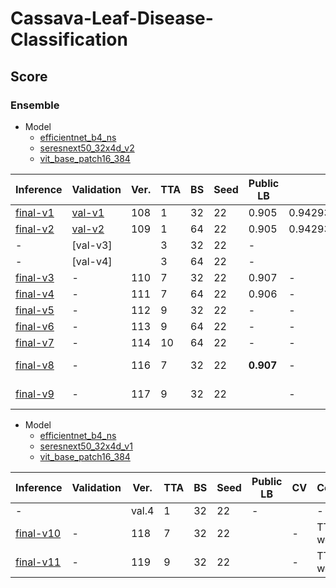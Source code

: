 # Cassava-Leaf-Disease-Classification

## Score

### Ensemble

- Model
    - [efficientnet_b4_ns]
    - [seresnext50_32x4d_v2]
    - [vit_base_patch16_384]

| Inference  | Validation | Ver. | TTA | BS  | Seed | Public LB | CV                 | Comment    |
| ---        | ---        | ---  | --- | --- | ---  | ---       | ---                | ---        |
| [final-v1] | [val-v1]   | 108  | 1   | 32  | 22   | 0.905     | 0.9429319968105707 | -          |
| [final-v2] | [val-v2]   | 109  | 1   | 64  | 22   | 0.905     | 0.9429319968105707 | -          |
| -          | [val-v3]   |      | 3   | 32  | 22   | -         |                    | -          |
| -          | [val-v4]   |      | 3   | 64  | 22   | -         |                    | -          |
| [final-v3] | -          | 110  | 7   | 32  | 22   | 0.907     | -                  | -          |
| [final-v4] | -          | 111  | 7   | 64  | 22   | 0.906     | -                  | -          |
| [final-v5] | -          | 112  | 9   | 32  | 22   | -         | -                  | -          |
| [final-v6] | -          | 113  | 9   | 64  | 22   | -         | -                  | -          |
| [final-v7] | -          | 114  | 10  | 64  | 22   | -         | -                  | -          |
| [final-v8] | -          | 116  | 7   | 32  | 22   | **0.907** | -                  | TTA weight |
| [final-v9] | -          | 117  | 9   | 32  | 22   |           | -                  | TTA weight |

- Model
    - [efficientnet_b4_ns]
    - [seresnext50_32x4d_v1]
    - [vit_base_patch16_384]

| Inference   | Validation | Ver.  | TTA | BS  | Seed | Public LB | CV  | Comment    |
| ---         | ---        | ---   | --- | --- | ---  | ---       | --- | ---        |
| -           |            | val.4 | 1   | 32  | 22   | -         |     | -          |
| [final-v10] | -          | 118   | 7   | 32  | 22   |           | -   | TTA weight |
| [final-v11] | -          | 119   | 9   | 32  | 22   |           | -   | TTA weight |

[final-v1]: https://github.com/IMOKURI/Cassava-Leaf-Disease-Classification/commit/35741622e876fe21950b8bf19358082a9c11692b
[final-v2]: https://github.com/IMOKURI/Cassava-Leaf-Disease-Classification/commit/2660543d37c5f6c994c43e6f75025553aa276892
[final-v3]: https://github.com/IMOKURI/Cassava-Leaf-Disease-Classification/commit/eef41a3d1b49cbf98b856c7e7cfb9a694c86b707
[final-v4]: https://github.com/IMOKURI/Cassava-Leaf-Disease-Classification/commit/f84fb35da9f75cbab7817cde3af8093075ac47df
[final-v5]: https://github.com/IMOKURI/Cassava-Leaf-Disease-Classification/commit/2f74efb27ee96c0b7cb278274cd541933f5c94cc
[final-v6]: https://github.com/IMOKURI/Cassava-Leaf-Disease-Classification/commit/c89e9479f3aa6e3848fbf497c2c0be0974662bd2
[final-v7]: https://github.com/IMOKURI/Cassava-Leaf-Disease-Classification/commit/adcd3fb90429b35f1b31813ca249e9e7d679544a
[final-v8]: https://github.com/IMOKURI/Cassava-Leaf-Disease-Classification/commit/fc3a88d14ad9ae2dbc5d796e024fd0484add2b03
[final-v9]: https://github.com/IMOKURI/Cassava-Leaf-Disease-Classification/commit/279ec7a9d1a68b4cdbf7da91bdb5d6f5498b507f
[final-v10]: https://github.com/IMOKURI/Cassava-Leaf-Disease-Classification/commit/bac47c98baeedea96c325134dc16ac00fdd97725
[final-v11]: https://github.com/IMOKURI/Cassava-Leaf-Disease-Classification/commit/19ac6d11ba87808f2f3a186c0fa131c1ab6d7e38
[val-v1]: https://github.com/IMOKURI/Cassava-Leaf-Disease-Classification/commit/f7143beaf5c25829e686f94162cdfa7d0d88d7b1
[val-v2]: https://github.com/IMOKURI/Cassava-Leaf-Disease-Classification/commit/e4e5a946cdce5a90451825fa0578ec5922f0cc93
[efficientnet_b4_ns]: https://github.com/imokuri/cassava-leaf-disease-classification/commit/f639150116370039666b7bab452abd85932f4d24
[seresnext50_32x4d_v1]: https://github.com/IMOKURI/Cassava-Leaf-Disease-Classification/commit/448848da662d9f7347b39439fb0af771ff019fd7
[seresnext50_32x4d_v2]: https://github.com/IMOKURI/Cassava-Leaf-Disease-Classification/commit/fb7397ca97d624eb4db467c3d67a4c492313aaad
[vit_base_patch16_384]: https://github.com/IMOKURI/Cassava-Leaf-Disease-Classification/commit/9b7093ed7501254f7705edd31f96467f2be00d8b
